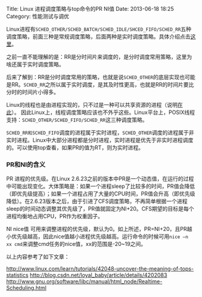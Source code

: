 Title: Linux 进程调度策略与top命令的PR NI值
Date: 2013-06-18 18:25
Category: 性能测试与调优

Linux进程有`SCHED_OTHER/SCHED_BATCH/SCHED_IDLE/SHCED_FIFO/SCHED_RR`五种调度策略，前面三种是常规调度策略，后面两种是实时调度策略。具体介绍点击[这里](http://linux.die.net/man/2/sched_setscheduler)。

之前一直不能理解的是：RR是分时间片来调度的，是分时调度常用策略，这里为啥还属于实时调度策略。  

后来了解到：RR是分时调度常用的策略，也就是说`SCHED_OTHER`的底层实现也可能是RR。`SCHED_RR`之所以属于实时调度，是其及时性更高，也就是RR的时间片要比分时的时间片小得多。

Linux的线程也是由进程实现的，只不过是一种可以共享资源的进程（说明[在此](http://www.linuxquestions.org/linux/articles/Technical/Linux_Kernel_Thread)）。
因此Linux上，线程调度策略应该也不外乎这些。Linux平台上，POSIX线程支持：`SCHED_OTHER/SCHED_FIFO/SCHED_RR`这三种调度策略。

`SCHED_RR和SCHED_FIFO`调度的进程属于实时进程，`SCHED_OTHER`调度的进程属于非实时进程。Linux中大部分进程都是分时进程，实时进程是优先于非实时进程调度的。可以使用top查看，如果PR的值为RT，则为实时进程。

### PR和NI的含义

PR 进程的优先级。在Linux 2.6.23之前的版本中PR是一个动态值，在运行的过程中可能出现变化。大体策略是：如果一个进程sleep了比较多的时间，PR值会降低（即优先级提高）；如果一个进程占用了大量的CPU时间，PR值会升高（即优先级降低）。在2.6.23版本之后，由于引进了CFS调度策略，不再简单根据一个进程sleep的时间动态调整其优先级了，PR值就固定为NI+20。CFS期望的目标是每个进程均衡地占用CPU，PR作为权重因子。

NI nice值 可用来调整进程的优先级，默认为0。如上所述，PR=NI+20，且PR越小优先级越高，因此nice值越小进程优先级越高。运行命令的时候可用`nice –n xx cmd`来调整cmd任务的nice值，xx的范围是-20\~19之间。

以上内容参考了如下文章：

<http://www.linux.com/learn/tutorials/42048-uncover-the-meaning-of-tops-statistics>
<http://blog.csdn.net/loyal_baby/article/details/4202083>
<http://www.gnu.org/software/libc/manual/html_node/Realtime-Scheduling.html>

